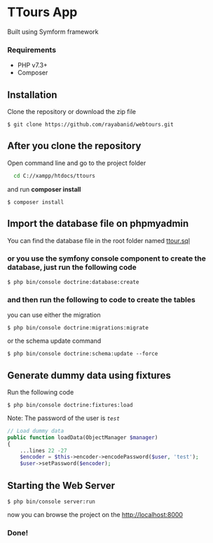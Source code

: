 # TTours App

Built using Symform framework

### Requirements
- PHP v7.3+
- Composer

## Installation
Clone the repository or download the zip file
```
$ git clone https://github.com/rayabanid/webtours.git
```

## After you clone the repository
Open command line and go to the project folder
```sh
  cd C://xampp/htdocs/ttours
```
and run **composer install**
```
$ composer install
```

## Import the database file on phpmyadmin
You can find the database file in the root folder named [ttour.sql](README.md)

### or you use the symfony console component to create the database, just run the following code
```
$ php bin/console doctrine:database:create
```
### and then run the following to code to create the tables
you can use either the migration
```
$ php bin/console doctrine:migrations:migrate
```
or the schema update command
```
$ php bin/console doctrine:schema:update --force
```
## Generate dummy data using fixtures
Run the following code
```
$ php bin/console doctrine:fixtures:load
```
Note: The password of the user is *`test`*
```php
// Load dummy data
public function loadData(ObjectManager $manager)
{
	...lines 22 -27
	$encoder = $this->encoder->encodePassword($user, 'test');
	$user->setPassword($encoder);
```

## Starting the Web Server
```
$ php bin/console server:run
```
now you can browse the project on the [http://localhost:8000](http://localhost:8000)

### Done!
